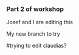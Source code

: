 ### Part 2 of workshop

Josef and I are editing this

My new branch to try

#trying to edit claudias?
